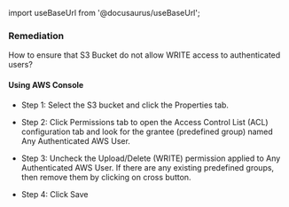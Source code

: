 import useBaseUrl from '@docusaurus/useBaseUrl';

### Remediation
How to ensure that S3 Bucket do not allow WRITE access to authenticated users?

#### Using AWS Console

- Step 1: Select the S3 bucket and click the Properties tab.
          
- Step 2: Click Permissions tab to open the Access Control List (ACL) configuration tab and look for the grantee (predefined group) named Any Authenticated AWS User.

- Step 3: Uncheck the Upload/Delete (WRITE) permission applied to Any Authenticated AWS User. If there are any existing predefined groups, then remove them by clicking on cross button.

- Step 4: Click Save